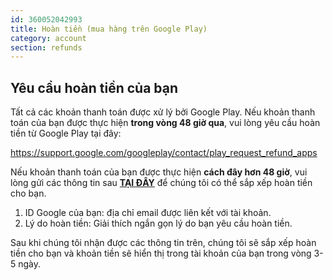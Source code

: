 ```yaml
---
id: 360052042993
title: Hoàn tiền (mua hàng trên Google Play)
category: account
section: refunds
---
```

## Yêu cầu hoàn tiền của bạn

Tất cả các khoản thanh toán được xử lý bởi Google Play. Nếu khoản thanh toán của bạn được thực hiện **trong vòng 48 giờ qua**, vui lòng yêu cầu hoàn tiền từ Google Play tại đây:

<https://support.google.com/googleplay/contact/play_request_refund_apps>

Nếu khoản thanh toán của bạn được thực hiện **cách đây hơn 48 giờ**, vui lòng gửi các thông tin sau **[TẠI ĐÂY](https://help.studycat.com/hc/en-gb/requests/new)** để chúng tôi có thể sắp xếp hoàn tiền cho bạn.

1. ID Google của bạn: địa chỉ email được liên kết với tài khoản.
2. Lý do hoàn tiền: Giải thích ngắn gọn lý do bạn yêu cầu hoàn tiền.

Sau khi chúng tôi nhận được các thông tin trên, chúng tôi sẽ sắp xếp hoàn tiền cho bạn và khoản tiền sẽ hiển thị trong tài khoản của bạn trong vòng 3-5 ngày.